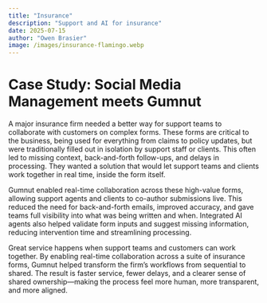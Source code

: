 ```yaml
---
title: "Insurance"
description: "Support and AI for insurance"
date: 2025-07-15
author: "Owen Brasier"
image: /images/insurance-flamingo.webp
---
```


# Case Study: Social Media Management meets Gumnut

A major insurance firm needed a better way for support teams to collaborate with customers on complex forms. These forms are critical to the business, being used for everything from claims to policy updates, but were traditionally filled out in isolation by support staff or clients. This often led to missing context, back-and-forth follow-ups, and delays in processing. They wanted a solution that would let support teams and clients work together in real time, inside the form itself.

Gumnut enabled real-time collaboration across these high-value forms, allowing support agents and clients to co-author submissions live. This reduced the need for back-and-forth emails, improved accuracy, and gave teams full visibility into what was being written and when. Integrated AI agents also helped validate form inputs and suggest missing information, reducing intervention time and streamlining processing.

Great service happens when support teams and customers can work together. By enabling real-time collaboration across a suite of insurance forms, Gumnut helped transform the firm’s workflows from sequential to shared. The result is faster service, fewer delays, and a clearer sense of shared ownership—making the process feel more human, more transparent, and more aligned.
